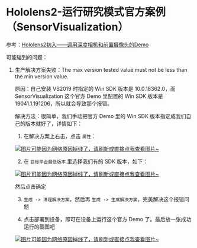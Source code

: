 # Hololens2-运行研究模式官方案例（SensorVisualization）

参考：[Hololens2初入——调用深度相机和前置摄像头的Demo](https://blog.csdn.net/scy261983626/article/details/108685000)

可能碰到的问题：
1. 生产解决方案失败：The max version tested value must not be less than the min version value.

    原因：自己安装 VS2019 时指定的 Win SDK 版本是 10.0.18362.0，而 SensorVisualization 这个官方 Demo 里配置的 Win SDK 版本是 19041.1.191206，所以就会导致那个报错。

    解决方法：很简单，我们手动把官方 Demo 里的 Win SDK 版本指定成我们自己的版本就好了，详情如下：

    1. 在解决方案上右击，点击 `属性`：

    [![图片可能因为网络原因掉线了，请刷新或直接点我查看图片~](https://cdn.jsdelivr.net/gh/ylsislove/image-home/test/20210304045747.png)](https://cdn.jsdelivr.net/gh/ylsislove/image-home/test/20210304045747.png)

    2. 在 `目标平台最低版本` 里选择我们有的 SDK 版本，如下：

    [![图片可能因为网络原因掉线了，请刷新或直接点我查看图片~](https://cdn.jsdelivr.net/gh/ylsislove/image-home/test/20210304045921.png)](https://cdn.jsdelivr.net/gh/ylsislove/image-home/test/20210304045921.png)

    然后点击确定

    3. `生成 -> 清理解决方案`，然后再 `生成 -> 生成解决方案`，完美解决这个报错问题

    4. 点击部署到设备，即可在设备上运行这个官方 Demo 了。最后放一张成功运行的截图吧

    [![图片可能因为网络原因掉线了，请刷新或直接点我查看图片~](https://cdn.jsdelivr.net/gh/ylsislove/image-home/test/20210304050155.jpg)](https://cdn.jsdelivr.net/gh/ylsislove/image-home/test/20210304050155.jpg)

